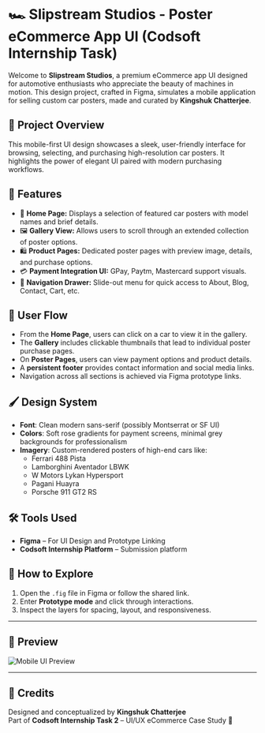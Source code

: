 # 🏎️ Slipstream Studios - Poster eCommerce App UI (Codsoft Internship Task)

Welcome to **Slipstream Studios**, a premium eCommerce app UI designed for automotive enthusiasts who appreciate the beauty of machines in motion. This design project, crafted in Figma, simulates a mobile application for selling custom car posters, made and curated by **Kingshuk Chatterjee**.

## 📱 Project Overview

This mobile-first UI design showcases a sleek, user-friendly interface for browsing, selecting, and purchasing high-resolution car posters. It highlights the power of elegant UI paired with modern purchasing workflows.

## 🧾 Features

- 🏁 **Home Page:** Displays a selection of featured car posters with model names and brief details.
- 🖼️ **Gallery View:** Allows users to scroll through an extended collection of poster options.
- 🛍️ **Product Pages:** Dedicated poster pages with preview image, details, and purchase options.
- 💳 **Payment Integration UI:** GPay, Paytm, Mastercard support visuals.
- 📂 **Navigation Drawer:** Slide-out menu for quick access to About, Blog, Contact, Cart, etc.

## 🧭 User Flow

- From the **Home Page**, users can click on a car to view it in the gallery.
- The **Gallery** includes clickable thumbnails that lead to individual poster purchase pages.
- On **Poster Pages**, users can view payment options and product details.
- A **persistent footer** provides contact information and social media links.
- Navigation across all sections is achieved via Figma prototype links.

## 🖌️ Design System

- **Font**: Clean modern sans-serif (possibly Montserrat or SF UI)
- **Colors**: Soft rose gradients for payment screens, minimal grey backgrounds for professionalism
- **Imagery**: Custom-rendered posters of high-end cars like:
  - Ferrari 488 Pista
  - Lamborghini Aventador LBWK
  - W Motors Lykan Hypersport
  - Pagani Huayra
  - Porsche 911 GT2 RS

## 🛠️ Tools Used

- **Figma** – For UI Design and Prototype Linking
- **Codsoft Internship Platform** – Submission platform

## 🚀 How to Explore

1. Open the `.fig` file in Figma or follow the shared link.
2. Enter **Prototype mode** and click through interactions.
3. Inspect the layers for spacing, layout, and responsiveness.

---

## 📸 Preview

![Mobile UI Preview](preview.jpg)

---

## 🙌 Credits

Designed and conceptualized by **Kingshuk Chatterjee**  
Part of **Codsoft Internship Task 2** – UI/UX eCommerce Case Study 🧠
